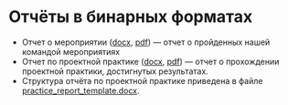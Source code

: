 # Отчёты в бинарных форматах

- Отчет о мероприятии ([docx](https://github.com/alexanderkreidich/project-practice/blob/master/reports/events_report.docx), [pdf](https://github.com/alexanderkreidich/project-practice/blob/master/reports/events_report.pdf)) — отчет о пройденных нашей командой мероприятиях
- Отчет по проектной практике ([docx](https://github.com/alexanderkreidich/project-practice/blob/master/reports/practice_report.docx), [pdf](https://github.com/alexanderkreidich/project-practice/blob/master/reports/practice_report.pdf)) — отчет о прохождении проектной практики, достигнутых результатах.
- Структура отчёта по проектной практике приведена в файле [practice_report_template.docx](https://github.com/alexanderkreidich/project-practice/blob/master/reports/practice_report_template.docx).